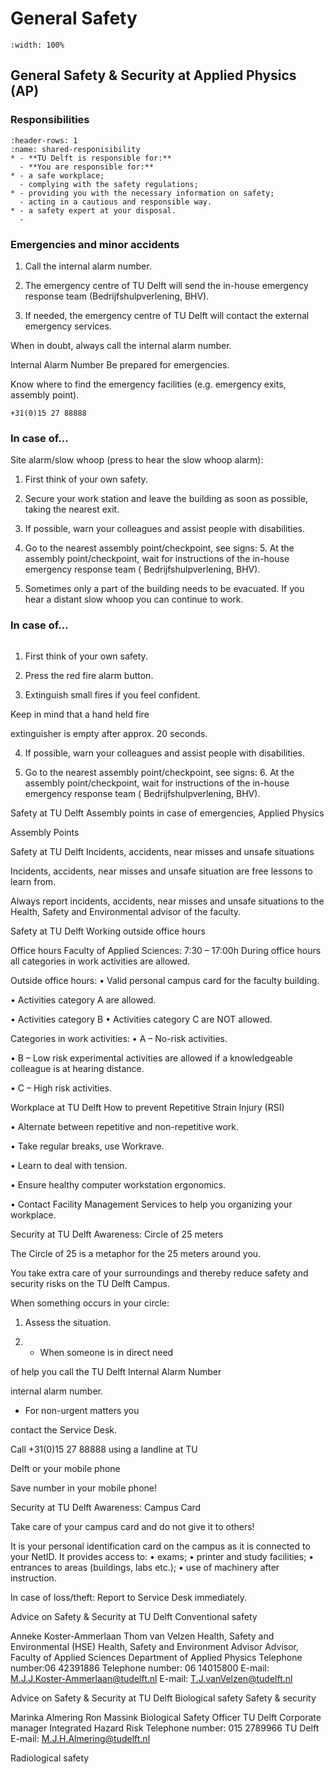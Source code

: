 # General Safety

```{iframe} https://www.youtube.com/embed/_Vp2LcBe_jU
:width: 100%
```

## General Safety & Security at Applied Physics (AP)

### Responsibilities

```{list-table} Shared responsibility
:header-rows: 1
:name: shared-responisibility
* - **TU Delft is responsible for:**
  - **You are responsible for:**
* - a safe workplace;
  - complying with the safety regulations;
* - providing you with the necessary information on safety;
  - acting in a cautious and responsible way.
* - a safety expert at your disposal.
  -  
```

### Emergencies and minor accidents

1. Call the internal alarm number.

2. The emergency centre of TU Delft will send the in-house emergency response team (Bedrijfshulpverlening, BHV).

3. If needed, the emergency centre of TU Delft will contact the external emergency services.

When in doubt, always call the internal alarm number.

Internal Alarm Number
Be prepared for emergencies.


Know where to find the emergency facilities (e.g. emergency exits, assembly point).

```{warning} Internal alarm number
+31(0)15 27 88888
```


### In case of…

Site alarm/slow whoop (press to hear the slow whoop alarm): 

1. First think of your own safety.

2. Secure your work station and leave the building as soon as possible, taking the nearest exit.

3. If possible, warn your colleagues and assist people with disabilities.

4. Go to the nearest assembly point/checkpoint, see signs: 5. At the assembly point/checkpoint, wait for instructions of the in-house emergency response team
( Bedrijfshulpverlening, BHV).

6. Sometimes only a part of the building needs to be evacuated. If you hear a distant slow whoop you can continue to work.



### In case of…

```{warning} Gas, smoke or fire:
```


1. First think of your own safety.

2. Press the red fire alarm button.

3. Extinguish small fires if you feel confident.


Keep in mind that a hand held fire

extinguisher is empty after approx. 20 seconds.

4. If possible, warn your colleagues and assist people with disabilities.

5. Go to the nearest assembly point/checkpoint, see signs: 6. At the assembly point/checkpoint, wait for instructions of the in-house emergency response team ( Bedrijfshulpverlening, BHV).



Safety at TU Delft
Assembly points in case of emergencies, Applied Physics


Assembly
Points


Safety at TU Delft
Incidents, accidents, near misses and unsafe situations

Incidents, accidents, near misses and unsafe situation are free lessons to learn from.


Always report incidents, accidents, near misses and unsafe situations to the Health, Safety and Environmental advisor of the faculty.



Safety at TU Delft
Working outside office hours

Office hours Faculty of Applied Sciences: 7:30 – 17:00h During office hours all categories in work activities are allowed.


Outside office hours:
• Valid personal campus card for the faculty building.

• Activities category A are allowed.

• Activities category B
• Activities category C are NOT allowed.


Categories in work activities:
• A – No-risk activities.

• B – Low risk experimental activities are allowed if a knowledgeable colleague is at hearing distance.

• C – High risk activities.



Workplace at TU Delft
How to prevent Repetitive Strain Injury (RSI)

• Alternate between repetitive and non-repetitive work.

• Take regular breaks, use Workrave.

• Learn to deal with tension.

• Ensure healthy computer
workstation ergonomics.

• Contact Facility Management
Services to help you
organizing your workplace.



Security at TU Delft
Awareness: Circle of 25 meters

The Circle of 25 is a metaphor for the 25 meters around you.

You take extra care of your surroundings and thereby reduce safety and security risks on the TU Delft Campus.


When something occurs in your circle:
1. Assess the situation.

2. - When someone is in direct need

of help you call the TU Delft
Internal Alarm Number

internal alarm number.


- For non-urgent matters you

contact the Service Desk.



Call +31(0)15 27 88888
using a landline at TU

Delft or your mobile
phone

Save number in your
mobile phone!



Security at TU Delft
Awareness: Campus Card

Take care of your campus card and do not give it to others!


It is your personal identification card on the campus as it is connected to your NetID. It provides access to:
• exams;
• printer and study facilities;
• entrances to areas (buildings, labs etc.);
• use of machinery after instruction.


In case of loss/theft:
Report to Service Desk immediately.



Advice on Safety & Security at TU Delft
Conventional safety


Anneke Koster-Ammerlaan
Thom van Velzen
Health, Safety and Environmental (HSE)
Health, Safety and Environment Advisor
Advisor, Faculty of Applied Sciences
Department of Applied Physics
Telephone number:06 42391886
Telephone number: 06 14015800
E-mail: M.J.J.Koster-Ammerlaan@tudelft.nl
E-mail: T.J.vanVelzen@tudelft.nl


Advice on Safety & Security at TU Delft
Biological safety
Safety & security


Marinka Almering
Ron Massink
Biological Safety Officer TU Delft
Corporate manager Integrated Hazard Risk
Telephone number: 015 2789966
TU Delft
E-mail: M.J.H.Almering@tudelft.nl

Radiological safety

